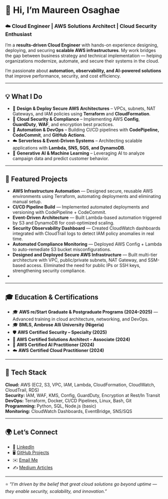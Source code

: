 # 👋 Hi, I’m Maureen Osaghae  
### ☁️ Cloud Engineer | AWS Solutions Architect | Cloud Security Enthusiast  

I’m a **results-driven Cloud Engineer** with hands-on experience designing, deploying, and securing **scalable AWS infrastructures**. My work bridges the gap between business strategy and technical implementation — helping organizations modernize, automate, and secure their systems in the cloud.  

I’m passionate about **automation, observability, and AI-powered solutions** that improve performance, security, and cost efficiency.  

---

## 💡 What I Do  
- 🧱 **Design & Deploy Secure AWS Architectures** – VPCs, subnets, NAT Gateways, and IAM policies using **Terraform** and **CloudFormation**.  
- 🔐 **Cloud Security & Compliance** – Implementing AWS **Config**, **GuardDuty**, **WAF**, and encryption best practices.  
- 🔁 **Automation & DevOps** – Building CI/CD pipelines with **CodePipeline, CodeCommit**, and **GitHub Actions**.  
- ☁️ **Serverless & Event-Driven Systems** – Architecting scalable applications with **Lambda, SNS, SQS, and DynamoDB**.  
- 🤖 **Generative AI & Machine Learning** – Leveraging AI to analyze campaign data and predict customer behavior.  

---

## 🚀 Featured Projects  
- **AWS Infrastructure Automation** — Designed secure, reusable AWS environments using Terraform, automating deployments and eliminating manual setup.  
- **CI/CD Pipeline Build** — Implemented automated deployments and versioning with CodePipeline + CodeCommit.  
- **Event-Driven Architecture** — Built Lambda-based automation triggered by S3 and DynamoDB for cost-optimized scaling.  
- **Security Observability Dashboard** — Created CloudWatch dashboards integrated with CloudTrail logs to detect IAM policy anomalies in real time.  
- **Automated Compliance Monitoring** — Deployed AWS Config + Lambda to auto-remediate S3 bucket misconfigurations.
- **Designed and Deployed Secure AWS Infrastructure** — Built multi-tier architecture with VPC, public/private subnets, NAT Gateway, and SSM-based access. Eliminated the need for public IPs or SSH keys, strengthening security compliance.
- 

---

## 🎓 Education & Certifications  
- 🎓 **AWS re/Start Graduate & Postgraduate Programs (2024–2025)** — Advanced training in cloud architecture, networking, and DevOps.  
- 🎓 **BMLS, Ambrose Alli University (Nigeria)**  
- 🛡️ **AWS Certified Security – Specialty (2025)**  
- 🧩 **AWS Certified Solutions Architect – Associate (2024)**  
- 🤖 **AWS Certified AI Practitioner (2024)**  
- ☁️ **AWS Certified Cloud Practitioner (2024)**  

---

## 🧰 Tech Stack  
**Cloud:** AWS (EC2, S3, VPC, IAM, Lambda, CloudFormation, CloudWatch, CloudTrail, RDS)  
**Security:** IAM, WAF, KMS, Config, GuardDuty, Encryption at Rest/In Transit  
**DevOps:** Terraform, Docker, CI/CD Pipelines, Linux, Bash, Git  
**Programming:** Python, SQL, Node.js (basic)  
**Monitoring:** CloudWatch Dashboards, EventBridge, SNS/SQS  

---

## 🌍 Let’s Connect  
- 💼 [LinkedIn](https://linkedin.com/in/maureen-osaghae)  
- 🖥️ [GitHub Projects](https://github.com/Maureen-osaghae)  
- ✉️ [Email Me](mailto:maureenosaghahe86@gmail.com)  
- ✍️ [Medium Articles](https://medium.com/@maureenosaghae86)  

---

⭐ *“I’m driven by the belief that great cloud solutions go beyond uptime — they enable security, scalability, and innovation.”*


<!--
**Maureen-osaghae/Maureen-Osaghae** is a ✨ _special_ ✨ repository because its `README.md` (this file) appears on your GitHub profile.

Here are some ideas to get you started:

- 🔭 I’m currently working on ...
- 🌱 I’m currently learning ...
- 👯 I’m looking to collaborate on ...
- 🤔 I’m looking for help with ...
- 💬 Ask me about ...
- 📫 How to reach me: ...
- 😄 Pronouns: ...
- ⚡ Fun fact: ...
-->

